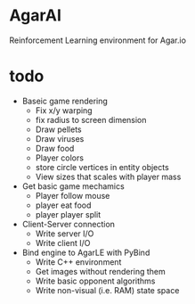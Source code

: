 # AgarAI

Reinforcement Learning environment for Agar.io

# todo
- Baseic game rendering
  - Fix x/y warping
  - fix radius to screen dimension
  - Draw pellets
  - Draw viruses
  - Draw food
  - Player colors
  - store circle vertices in entity objects
  - View sizes that scales with player mass
- Get basic game mechamics
  - Player follow mouse
  - player eat food
  - player player split
- Client-Server connection
  - Write server I/O
  - Write client I/O
- Bind engine to AgarLE with PyBind
  - Write C++ environment
  - Get images without rendering them
  - Write basic opponent algorithms
  - Write non-visual (i.e. RAM) state space

